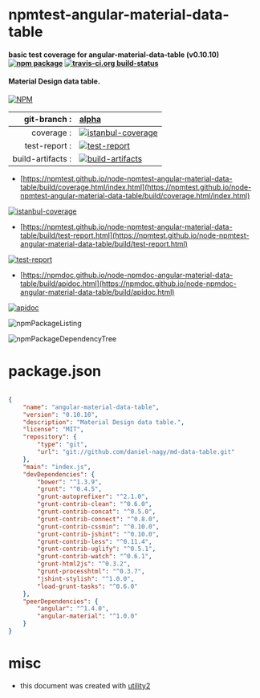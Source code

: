 # npmtest-angular-material-data-table

#### basic test coverage for  angular-material-data-table (v0.10.10)  [![npm package](https://img.shields.io/npm/v/npmtest-angular-material-data-table.svg?style=flat-square)](https://www.npmjs.org/package/npmtest-angular-material-data-table) [![travis-ci.org build-status](https://api.travis-ci.org/npmtest/node-npmtest-angular-material-data-table.svg)](https://travis-ci.org/npmtest/node-npmtest-angular-material-data-table)

#### Material Design data table.

[![NPM](https://nodei.co/npm/angular-material-data-table.png?downloads=true&downloadRank=true&stars=true)](https://www.npmjs.com/package/angular-material-data-table)

| git-branch : | [alpha](https://github.com/npmtest/node-npmtest-angular-material-data-table/tree/alpha)|
|--:|:--|
| coverage : | [![istanbul-coverage](https://npmtest.github.io/node-npmtest-angular-material-data-table/build/coverage.badge.svg)](https://npmtest.github.io/node-npmtest-angular-material-data-table/build/coverage.html/index.html)|
| test-report : | [![test-report](https://npmtest.github.io/node-npmtest-angular-material-data-table/build/test-report.badge.svg)](https://npmtest.github.io/node-npmtest-angular-material-data-table/build/test-report.html)|
| build-artifacts : | [![build-artifacts](https://npmtest.github.io/node-npmtest-angular-material-data-table/glyphicons_144_folder_open.png)](https://github.com/npmtest/node-npmtest-angular-material-data-table/tree/gh-pages/build)|

- [https://npmtest.github.io/node-npmtest-angular-material-data-table/build/coverage.html/index.html](https://npmtest.github.io/node-npmtest-angular-material-data-table/build/coverage.html/index.html)

[![istanbul-coverage](https://npmtest.github.io/node-npmtest-angular-material-data-table/build/screenCapture.buildCi.browser.%252Ftmp%252Fbuild%252Fcoverage.lib.html.png)](https://npmtest.github.io/node-npmtest-angular-material-data-table/build/coverage.html/index.html)

- [https://npmtest.github.io/node-npmtest-angular-material-data-table/build/test-report.html](https://npmtest.github.io/node-npmtest-angular-material-data-table/build/test-report.html)

[![test-report](https://npmtest.github.io/node-npmtest-angular-material-data-table/build/screenCapture.buildCi.browser.%252Ftmp%252Fbuild%252Ftest-report.html.png)](https://npmtest.github.io/node-npmtest-angular-material-data-table/build/test-report.html)

- [https://npmdoc.github.io/node-npmdoc-angular-material-data-table/build/apidoc.html](https://npmdoc.github.io/node-npmdoc-angular-material-data-table/build/apidoc.html)

[![apidoc](https://npmdoc.github.io/node-npmdoc-angular-material-data-table/build/screenCapture.buildCi.browser.%252Ftmp%252Fbuild%252Fapidoc.html.png)](https://npmdoc.github.io/node-npmdoc-angular-material-data-table/build/apidoc.html)

![npmPackageListing](https://npmtest.github.io/node-npmtest-angular-material-data-table/build/screenCapture.npmPackageListing.svg)

![npmPackageDependencyTree](https://npmtest.github.io/node-npmtest-angular-material-data-table/build/screenCapture.npmPackageDependencyTree.svg)



# package.json

```json

{
    "name": "angular-material-data-table",
    "version": "0.10.10",
    "description": "Material Design data table.",
    "license": "MIT",
    "repository": {
        "type": "git",
        "url": "git://github.com/daniel-nagy/md-data-table.git"
    },
    "main": "index.js",
    "devDependencies": {
        "bower": "^1.3.9",
        "grunt": "^0.4.5",
        "grunt-autoprefixer": "^2.1.0",
        "grunt-contrib-clean": "^0.6.0",
        "grunt-contrib-concat": "^0.5.0",
        "grunt-contrib-connect": "^0.8.0",
        "grunt-contrib-cssmin": "^0.10.0",
        "grunt-contrib-jshint": "^0.10.0",
        "grunt-contrib-less": "^0.11.4",
        "grunt-contrib-uglify": "^0.5.1",
        "grunt-contrib-watch": "^0.6.1",
        "grunt-html2js": "^0.3.2",
        "grunt-processhtml": "^0.3.7",
        "jshint-stylish": "^1.0.0",
        "load-grunt-tasks": "^0.6.0"
    },
    "peerDependencies": {
        "angular": "^1.4.0",
        "angular-material": "^1.0.0"
    }
}
```



# misc
- this document was created with [utility2](https://github.com/kaizhu256/node-utility2)
